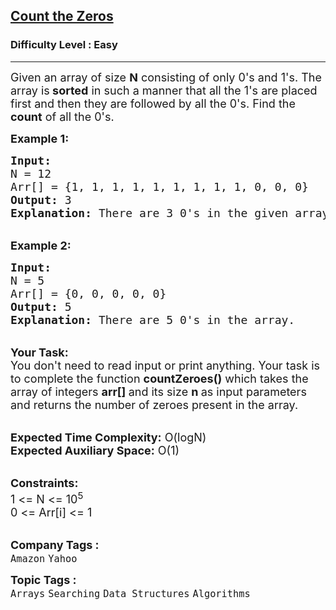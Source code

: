 <h2><a href="https://practice.geeksforgeeks.org/problems/count-the-zeros2550/1?page=5&difficulty[]=0&status[]=unsolved&sortBy=accuracy">Count the Zeros</a></h2><h3>Difficulty Level : Easy</h3><hr><div class="problems_problem_content__Xm_eO"><p><span style="font-size:18px">Given an array&nbsp;of size <strong>N</strong> consisting of only 0's and 1's. The array&nbsp;is<strong> sorted</strong> in such a manner that all the 1's are placed first and then they are&nbsp;followed by all the 0's. Find&nbsp;the<strong> count</strong> of all the 0's.</span></p>

<p><span style="font-size:18px"><strong>Example 1:</strong></span></p>

<pre><span style="font-size:18px"><strong>Input:
</strong>N = 12
Arr[] = {1, 1, 1, 1, 1, 1, 1, 1, 1,&nbsp;0, 0, 0}
<strong>Output:</strong> 3
<strong>Explanation:</strong> There are 3 0's in the given array.
</span></pre>

<p><br>
<span style="font-size:18px"><strong>Example 2:</strong></span></p>

<pre><span style="font-size:18px"><strong>Input:
</strong>N = 5
Arr[] = {0, 0, 0, 0, 0}
<strong>Output:</strong> 5
<strong>Explanation:</strong>&nbsp;There are 5 0's in the array.</span></pre>

<p><br>
<span style="font-size:18px"><strong>Your Task:</strong><br>
You don't need to read input or print anything. Your task is to complete the function&nbsp;<strong>countZeroes()</strong>&nbsp;which takes the array of integers&nbsp;<strong>arr[]&nbsp;</strong>and its size&nbsp;<strong>n&nbsp;</strong>as input parameters and returns the number of zeroes present in the array.</span></p>

<p><br>
<span style="font-size:18px"><strong>Expected Time Complexity:</strong>&nbsp;O(logN)<br>
<strong>Expected Auxiliary Space:</strong>&nbsp;O(1)</span></p>

<p><br>
<span style="font-size:18px"><strong>Constraints:</strong><br>
1 &lt;= N &lt;= 10<sup>5</sup><br>
0 &lt;= Arr[i] &lt;= 1</span><br>
&nbsp;</p>
</div><p><span style=font-size:18px><strong>Company Tags : </strong><br><code>Amazon</code>&nbsp;<code>Yahoo</code>&nbsp;<br><p><span style=font-size:18px><strong>Topic Tags : </strong><br><code>Arrays</code>&nbsp;<code>Searching</code>&nbsp;<code>Data Structures</code>&nbsp;<code>Algorithms</code>&nbsp;